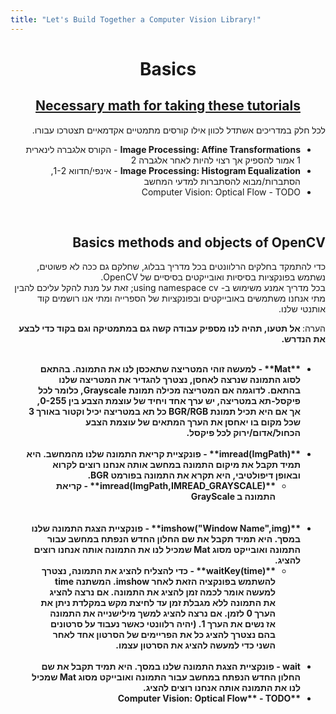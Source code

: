 ```yaml
---
title: "Let's Build Together a Computer Vision Library!"
---
```



<div dir="rtl">
   <h1 align=center>Basics</h1>
  <h2 align=center><u> Necessary math for taking these tutorials </u></h2> 
  לכל חלק במדריכים אשתדל לכוון אילו קורסים מתמטיים אקדמאיים תצטרכו עבורו. 
  <br>
  <ul>
  <li> <b>Image Processing: Affine Transformations</b> -  הקורס אלגברה לינארית 1 אמור להספיק אך רצוי להיות לאחר אלגברה 2</li>
  <li> <b>Image Processing: Histogram Equalization</b> - אינפי/חדווא 1-2, הסתברות/מבוא להסתברות למדעי המחשב</li>
  <li> Computer Vision: Optical Flow - TODO</li>
</ul>
   <br>

  <h2> Basics methods and objects of OpenCV </h2> 
  כדי להתמקד בחלקים הרלוונטים בכל מדריך בבלוג, שחלקם גם ככה לא פשוטים, נשתמש בפונקציות בסיסיות ואובייקטים בסיסיים של
  OpenCV. 
  <br>
  בכל מדריך אמנע משימוש ב- 
  using namespace cv;   
זאת על מנת להקל עליכם להבין מתי אנחנו משתמשים באובייקטים ובפונקציות של הספרייה ומתי אנו רושמים קוד אותנטי שלנו.
  <br>
  
  </b>הערה:<b> אל תטעו, תהיה לנו מספיק עבודה קשה גם במתמטיקה וגם בקוד כדי לבצע את הנדרש.
  <br>
  <BR>
  <ul>
  <li>**Mat** - למעשה זוהי המטריצה שתאכסן לנו את התמונה. בהתאם לסוג התמונה שנרצה לאחסן, נצטרך להגדיר את המטריצה שלנו בהתאם. 
  לדוגמה אם המטריצה מכילה תמונת
  Grayscale, 
  כלומר לכל פיקסל-תא במטריצה, יש ערך אחד ויחיד של עוצמת הצבע בין 0-255, אך אם היא תכיל תמונת 
  BGR/RGB
  כל תא במטריצה יכיל וקטור באורך 3 שכל מקום בו יאחסן את הערך המתאים של עוצמת הצבע הכחול/אדום/ירוק לכל פיקסל.</li>
<br>
  <li> **imread(ImgPath)** -  פונקציית קריאת התמונה שלנו מהמחשב. היא תמיד תקבל את מיקום התמונה במחשב אותה אנחנו רוצים לקרוא ובאופן דיפולטיבי, היא תקרא את התמונה בפורמט 
  BGR.
  <ul>
      <li>**imread(ImgPath,IMREAD_GRAYSCALE)** - קריאת התמונה ב GrayScale</li>
    </ul>
   </li>
  <br>
  <br>
  <li>**imshow("Window Name",img)** - פונקציית הצגת התמונה שלנו במסך. היא תמיד תקבל את שם החלון החדש הנפתח במחשב עבור התמונה ואובייקט מסוג
  Mat 
  שמכיל לנו את התמונה אותה אנחנו רוצים להציג.
   <ul>
      <li>**waitKey(time)** - כדי להצליח להציג את התמונה, נצטרך להשתמש בפונקציה הזאת לאחר 
      imshow.
      המשתנה time
      למעשה אומר לכמה זמן להציג את התמונה. אם נרצה להציג את התמונה ללא מגבלת זמן עד לחיצת מקש במקלדת ניתן את הערך 0 לזמן.
      אם נרצה להציג למשך מילישנייה את התמונה אז נשים את הערך 1. (יהיה רלוונטי כאשר נעבוד על סרטונים בהם נצטרך להציג כל את הפריימים של הסרטון אחד לאחר השני כדי למעשה להציג את הסרטון עצמו.</li>
    </ul>
  
  </li>
  <br>
  <li>wait - פונקציית הצגת התמונה שלנו במסך. היא תמיד תקבל את שם החלון החדש הנפתח במחשב עבור התמונה ואובייקט מסוג
  Mat 
  שמכיל לנו את התמונה אותה אנחנו רוצים להציג.</li>
  <li>**Computer Vision: Optical Flow** - TODO</li>
</ul>








  </div>